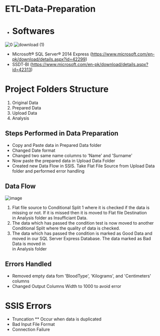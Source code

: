 # ETL-Data-Preparation

* # Softwares 

![0](https://user-images.githubusercontent.com/34093998/87681669-55ffb800-c798-11ea-9123-c56b16b0cb31.png)
![download (1)](https://user-images.githubusercontent.com/34093998/87681207-d70a7f80-c797-11ea-8f85-e84bba4e1210.jpg)

* Microsoft® SQL Server® 2014 Express (https://www.microsoft.com/en-pk/download/details.aspx?id=42299)
* SSDT-BI (https://www.microsoft.com/en-pk/download/details.aspx?id=42313)


# Project Folders Structure
1. Original Data
2. Prepared Data 
3. Upload Data
4. Analysis

## Steps Performed in Data Preparation

* Copy and Paste data in Prepared Data folder
* Changed Date format
* Changed two same name columns to 'Name' and 'Surname' 
* Now paste the prepared data in Upload Data Folder
* Created new Data Flow in SSIS. Take Flat File Source from Upload Data folder and performed error handling

## Data Flow

![image](https://user-images.githubusercontent.com/34093998/87772672-7fbdeb00-c83b-11ea-9f1e-07d9ec620cf4.png)


1. Flat file source to Conditional Split 1 where it is checked if the data is missing or not. If it is missed then it is moved to Flat file Destination <br>
   in Analysis folder as Insufficiant Data.
2. The data which has passed the condition test is now moved to another Conditional Split where the quality of data is checked.
3. The data which has passed the condition is marked as Good Data and moved in our SQL Server Express Database. The data marked as Bad Data is moved in <br>
   in Analysis folder


## Errors Handled

* Removed empty data fom 'BloodType', 'Kilograms', and 'Centimeters' columns
* Changed Output Columns Width to 1000 to avoid error

# SSIS Errors
* Truncation 
  ** Occur when data is duplicated
* Bad Input File Format
* Connection Failure 

